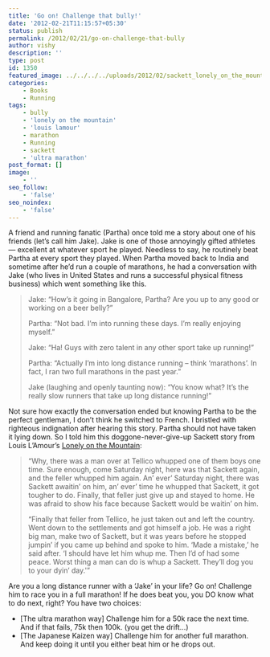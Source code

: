 ```yaml
---
title: 'Go on! Challenge that bully!'
date: '2012-02-21T11:15:57+05:30'
status: publish
permalink: /2012/02/21/go-on-challenge-that-bully
author: vishy
description: ''
type: post
id: 1350
featured_image: ../../../../uploads/2012/02/sackett_lonely_on_the_mountain_cover.jpg
categories: 
    - Books
    - Running
tags:
    - bully
    - 'lonely on the mountain'
    - 'louis lamour'
    - marathon
    - Running
    - sackett
    - 'ultra marathon'
post_format: []
image:
    - ''
seo_follow:
    - 'false'
seo_noindex:
    - 'false'
---
```

A friend and running fanatic (Partha) once told me a story about one of his friends (let’s call him Jake). Jake is one of those annoyingly gifted athletes — excellent at whatever sport he played. Needless to say, he routinely beat Partha at every sport they played. When Partha moved back to India and sometime after he’d run a couple of marathons, he had a conversation with Jake (who lives in United States and runs a successful physical fitness business) which went something like this.

> Jake: “How’s it going in Bangalore, Partha? Are you up to any good or working on a beer belly?”
> 
> Partha: “Not bad. I’m into running these days. I’m really enjoying myself.”
> 
> Jake: “Ha! Guys with zero talent in any other sport take up running!”
> 
> Partha: “Actually I’m into long distance running – think ‘marathons’. In fact, I ran two full marathons in the past year.”
> 
> Jake (laughing and openly taunting now): “You know what? It’s the really slow runners that take up long distance running!”

Not sure how exactly the conversation ended but knowing Partha to be the perfect gentleman, I don’t think he switched to French. I bristled with righteous indignation after hearing this story. Partha should not have taken it lying down. So I told him this doggone-never-give-up Sackett story from Louis L’Amour’s [Lonely on the Mountain](http://www.amazon.com/Lonely-Mountain-Sacketts-Louis-LAmour/dp/0553276786):

> “Why, there was a man over at Tellico whupped one of them boys one time. Sure enough, come Saturday night, here was that Sackett again, and the feller whupped him again. An’ ever’ Saturday night, there was Sackett awaitin’ on him, an’ ever’ time he whupped that Sackett, it got tougher to do. Finally, that feller just give up and stayed to home. He was afraid to show his face because Sackett would be waitin’ on him.
> 
> “Finally that feller from Tellico, he just taken out and left the country. Went down to the settlements and got himself a job. He was a right big man, make two of Sackett, but it was years before he stopped jumpin’ if you came up behind and spoke to him. ‘Made a mistake,’ he said after. ‘I should have let him whup me. Then I’d of had some peace. Worst thing a man can do is whup a Sackett. They’ll dog you to your dyin’ day.'”

Are you a long distance runner with a ‘Jake’ in your life? Go on! Challenge him to race you in a full marathon! If he does beat you, you DO know what to do next, right? You have two choices:

- \[The ultra marathon way\] Challenge him for a 50k race the next time. And if that fails, 75k then 100k. (you get the drift…)
- \[The Japanese Kaizen way\] Challenge him for another full marathon. And keep doing it until you either beat him or he drops out.
